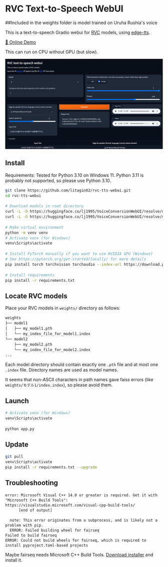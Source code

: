 # RVC Text-to-Speech WebUI

##Included in the weights folder is model trained on Uruha Rushia's voice  

This is a text-to-speech Gradio webui for [RVC](https://github.com/RVC-Project/Retrieval-based-Voice-Conversion-WebUI) models, using [edge-tts](https://github.com/rany2/edge-tts).

[🤗 Online Demo](https://huggingface.co/spaces/litagin/rvc_okiba_TTS)

This can run on CPU without GPU (but slow).

![Screenshot](assets/screenshot.jpg)

## Install

Requirements: Tested for Python 3.10 on Windows 11. Python 3.11 is probably not supported, so please use Python 3.10.

```bash
git clone https://github.com/litagin02/rvc-tts-webui.git
cd rvc-tts-webui

# Download models in root directory
curl -L -O https://huggingface.co/lj1995/VoiceConversionWebUI/resolve/main/hubert_base.pt
curl -L -O https://huggingface.co/lj1995/VoiceConversionWebUI/resolve/main/rmvpe.pt

# Make virtual environment
python -m venv venv
# Activate venv (for Windows)
venv\Scripts\activate

# Install PyTorch manually if you want to use NVIDIA GPU (Windows)
# See https://pytorch.org/get-started/locally/ for more details
pip install torch torchvision torchaudio --index-url https://download.pytorch.org/whl/cu118

# Install requirements
pip install -r requirements.txt
```

## Locate RVC models

Place your RVC models in `weights/` directory as follows:

```bash
weights
├── model1
│   ├── my_model1.pth
│   └── my_index_file_for_model1.index
└── model2
    ├── my_model2.pth
    └── my_index_file_for_model2.index
...
```

Each model directory should contain exactly one `.pth` file and at most one `.index` file. Directory names are used as model names.

It seems that non-ASCII characters in path names gave faiss errors (like `weights/モデル1/index.index`), so please avoid them.

## Launch

```bash
# Activate venv (for Windows)
venv\Scripts\activate

python app.py
```

## Update

```bash
git pull
venv\Scripts\activate
pip install -r requirements.txt --upgrade
```

## Troubleshooting

```
error: Microsoft Visual C++ 14.0 or greater is required. Get it with "Microsoft C++ Build Tools": https://visualstudio.microsoft.com/visual-cpp-build-tools/
      [end of output]

  note: This error originates from a subprocess, and is likely not a problem with pip.
  ERROR: Failed building wheel for fairseq
Failed to build fairseq
ERROR: Could not build wheels for fairseq, which is required to install pyproject.toml-based projects
```

Maybe fairseq needs Microsoft C++ Build Tools.
[Download installer](https://visualstudio.microsoft.com/ja/thank-you-downloading-visual-studio/?sku=BuildTools&rel=16) and install it.

